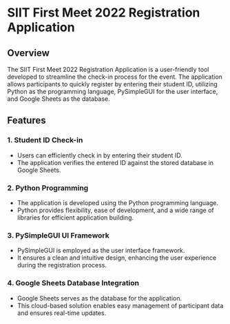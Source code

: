 # SIIT First Meet 2022 Registration Application

## Overview

The SIIT First Meet 2022 Registration Application is a user-friendly tool developed to streamline the check-in process for the event. The application allows participants to quickly register by entering their student ID, utilizing Python as the programming language, PySimpleGUI for the user interface, and Google Sheets as the database.

## Features

### 1. Student ID Check-in

- Users can efficiently check in by entering their student ID.
- The application verifies the entered ID against the stored database in Google Sheets.

### 2. Python Programming

- The application is developed using the Python programming language.
- Python provides flexibility, ease of development, and a wide range of libraries for efficient application building.

### 3. PySimpleGUI UI Framework

- PySimpleGUI is employed as the user interface framework.
- It ensures a clean and intuitive design, enhancing the user experience during the registration process.

### 4. Google Sheets Database Integration

- Google Sheets serves as the database for the application.
- This cloud-based solution enables easy management of participant data and ensures real-time updates.
